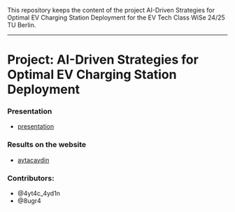 This repository keeps the content of the project AI-Driven Strategies for Optimal EV Charging Station Deployment for the EV Tech Class WiSe 24/25 TU Berlin. 

----
# Project: AI-Driven Strategies for Optimal EV Charging Station Deployment

### Presentation
* [presentation](https://github.com/8ugr4/evtech01_2025/blob/main/Presentation_AI_Driven.pdf)

### Results on the website
* [aytacaydin](https://aytacaydin.com/evtech/)

### Contributors: 
* @4yt4c_4yd1n
* @8ugr4
